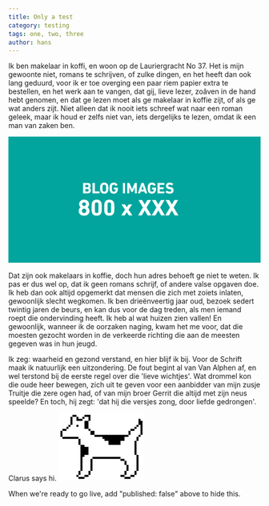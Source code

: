 ```yaml
---
title: Only a test
category: testing
tags: one, two, three
author: hans
---
```


Ik ben makelaar in koffi, en woon op de Lauriergracht No 37. Het is mijn gewoonte niet, romans te schrijven, of zulke dingen, en het heeft dan ook lang geduurd, voor ik er toe overging een paar riem papier extra te bestellen, en het werk aan te vangen, dat gij, lieve lezer, zoâven in de hand hebt genomen, en dat ge lezen moet als ge makelaar in koffie zijt, of als ge wat anders zijt. Niet alleen dat ik nooit iets schreef wat naar een roman geleek, maar ik houd er zelfs niet van, iets dergelijks te lezen, omdat ik een man van zaken ben. 

![sample](2014-03-17-test/sample.png)

Dat zijn ook makelaars in koffie, doch hun adres behoeft ge niet te weten. Ik pas er dus wel op, dat ik geen romans schrijf, of andere valse opgaven doe. Ik heb dan ook altijd opgemerkt dat mensen die zich met zoiets inlaten, gewoonlijk slecht wegkomen. Ik ben drieënveertig jaar oud, bezoek sedert twintig jaren de beurs, en kan dus voor de dag treden, als men iemand roept die ondervinding heeft. Ik heb al wat huizen zien vallen! En gewoonlijk, wanneer ik de oorzaken naging, kwam het me voor, dat die moesten gezocht worden in de verkeerde richting die aan de meesten gegeven was in hun jeugd.

Ik zeg: waarheid en gezond verstand, en hier blijf ik bij. Voor de Schrift maak ik natuurlijk een uitzondering. De fout begint al van Van Alphen af, en wel terstond bij de eerste regel over die 'lieve wichtjes'. Wat drommel kon die oude heer bewegen, zich uit te geven voor een aanbidder van mijn zusje Truitje die zere ogen had, of van mijn broer Gerrit die altijd met zijn neus speelde? En toch, hij zegt: 'dat hij die versjes zong, door liefde gedrongen'.

Clarus says hi. ![moof](2014-03-17-test/dogcow.png)

When we're ready to go live, add "published: false" above to hide this.
